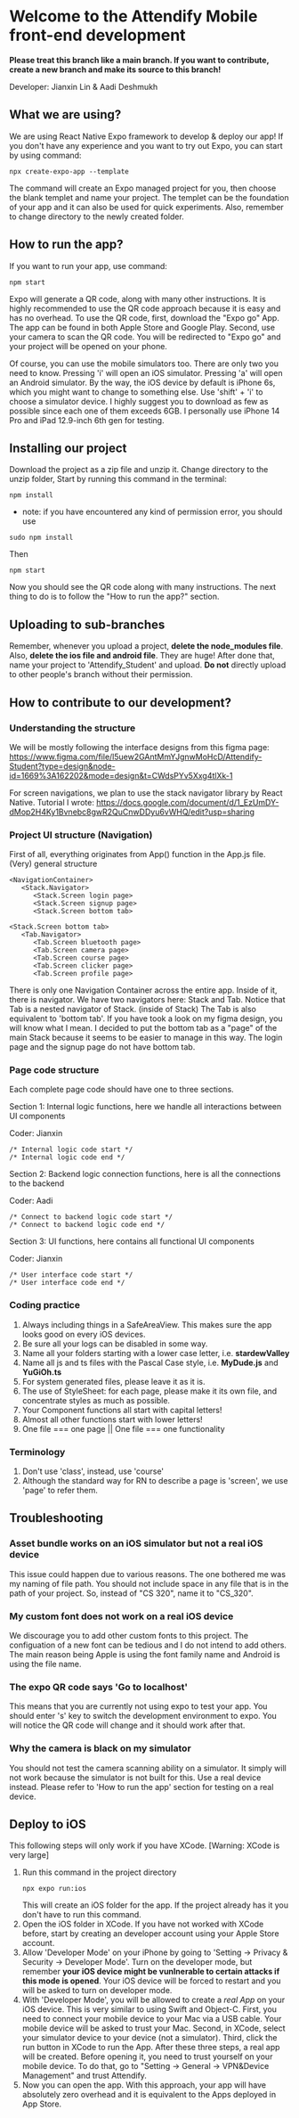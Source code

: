 # Welcome to the Attendify Mobile front-end development
**Please treat this branch like a main branch.
If you want to contribute, create a new branch and make
its source to this branch!**

Developer: Jianxin Lin & Aadi Deshmukh

## What we are using?
We are using React Native Expo framework to develop & deploy our app!
If you don't have any experience and you want to try out Expo, you can
start by using command:
```
npx create-expo-app --template
```
The command will create an Expo managed project for you, then choose 
the blank templet and name your project. The templet can be the
foundation of your app and it can also be used for quick experiments.
Also, remember to change directory to the newly created folder.

## How to run the app?
If you want to run your app, use command:
```
npm start
```
Expo will generate a QR code, along with many other instructions.
It is highly recommended to use the QR code approach because 
it is easy and has no overhead. To use the QR code, first, download
the "Expo go" App. The app can be found in both Apple Store and Google Play.
Second, use your camera to scan the QR code. You will be redirected to
"Expo go" and your project will be opened on your phone.

Of course, you can use the mobile simulators too. There are only two you need to know.
Pressing 'i' will open an iOS simulator. Pressing 'a' will open an Android simulator. 
By the way, the iOS device by default is iPhone 6s, which you might want to change
to something else. Use 'shift' + 'i' to choose a simulator device. I highly suggest
you to download as few as possible since each one of them exceeds 6GB. I personally 
use iPhone 14 Pro and iPad 12.9-inch 6th gen for testing.

## Installing our project
Download the project as a zip file and unzip it. Change directory to the unzip folder,
Start by running this command in the terminal:
```
npm install
```
* note: if you have encountered any kind of permission error, you should use
```
sudo npm install
```

Then
```
npm start
```
Now you should see the QR code along with many instructions. The next thing to do
is to follow the "How to run the app?" section.

## Uploading to sub-branches
Remember, whenever you upload a project, **delete the node_modules file**.
Also, **delete the ios file and android file**. They are huge!
After done that, name your project to 'Attendify_Student' and upload.
**Do not** directly upload to other people's branch without their permission.

## How to contribute to our development?
### Understanding the structure
We will be mostly following the interface designs from this figma page:
https://www.figma.com/file/l5uew2GAntMmYJgnwMoHcD/Attendify-Student?type=design&node-id=1669%3A162202&mode=design&t=CWdsPYv5Xxg4tlXk-1

For screen navigations, we plan to use the stack navigator library by React Native.
Tutorial I wrote:
https://docs.google.com/document/d/1_EzUmDY-dMop2H4Ky1Bvnebc8gwR2QuCnwDDyu6vWHQ/edit?usp=sharing

### Project UI structure (Navigation)
First of all, everything originates from App() function in the App.js file. 
(Very) general structure
```
<NavigationContainer>
   <Stack.Navigator>
      <Stack.Screen login page>
      <Stack.Screen signup page>
      <Stack.Screen bottom tab>

<Stack.Screen bottom tab>
   <Tab.Navigator>
      <Tab.Screen bluetooth page>
      <Tab.Screen camera page>
      <Tab.Screen course page>
      <Tab.Screen clicker page>
      <Tab.Screen profile page>
```
There is only one Navigation Container across the entire app.
Inside of it, there is navigator. We have two navigators here: Stack and Tab.
Notice that Tab is a nested navigator of Stack. (inside of Stack)
The Tab is also equivalent to 'bottom tab'. If you have took a look on my
figma design, you will know what I mean. I decided to put the bottom tab 
as a "page" of the main Stack because it seems to be easier to manage in
this way. The login page and the signup page do not have bottom tab. 

### Page code structure
Each complete page code should have one to three sections.

Section 1: Internal logic functions, here we handle all interactions between UI components

Coder: Jianxin
```
/* Internal logic code start */
/* Internal logic code end */
```

Section 2: Backend logic connection functions, here is all the connections to the backend

Coder: Aadi
```
/* Connect to backend logic code start */
/* Connect to backend logic code end */
```

Section 3: UI functions, here contains all functional UI components

Coder: Jianxin
```
/* User interface code start */
/* User interface code end */
```

### Coding practice
1. Always including things in a SafeAreaView. This makes sure the app looks good on
every iOS devices.
2. Be sure all your logs can be disabled in some way.
3. Name all your folders starting with a lower case letter, i.e. **stardewValley**
4. Name all js and ts files with the Pascal Case style, i.e. **MyDude.js** and **YuGiOh.ts**
5. For system generated files, please leave it as it is.
6. The use of StyleSheet: for each page, please make it its own file,
   and concentrate styles as much as possible.
7. Your Component functions all start with capital letters!
8. Almost all other functions start with lower letters!
9. One file === one page || One file === one functionality

### Terminology
1. Don't use 'class', instead, use 'course'
2. Although the standard way for RN to describe a page is 'screen', we use 'page' to refer them.

## Troubleshooting
### Asset bundle works on an iOS simulator but not a real iOS device
This issue could happen due to various reasons. The one bothered me was my naming
of file path. You should not include space in any file that is in the path of your
project. So, instead of "CS 320", name it to "CS_320".

### My custom font does not work on a real iOS device
We discourage you to add other custom fonts to this project.
The configuation of a new font can be tedious and I do not intend to add others.
The main reason being Apple is using the font family name and Android is using the file
name. 

### The expo QR code says 'Go to localhost'
This means that you are currently not using expo to test your app.
You should enter 's' key to switch the development environment to expo.
You will notice the QR code will change and it should work after that.

### Why the camera is black on my simulator
You should not test the camera scanning ability on a simulator.
It simply will not work because the simulator is not built for this.
Use a real device instead. Please refer to 'How to run the app' section
for testing on a real device.

## Deploy to iOS
This following steps will only work if you have XCode. 
[Warning: XCode is very large]
1. Run this command in the project directory
   ```
   npx expo run:ios
   ```
   This will create an iOS folder for the app. If the project already has it you
   don't have to run this command.
2. Open the iOS folder in XCode. If you have not worked with XCode before, start
   by creating an developer account using your Apple Store account.
3. Allow 'Developer Mode' on your iPhone by going to 'Setting -> Privacy & Security
   -> Developer Mode'. Turn on the developer mode, but remember **your iOS device
   might be vunlnerable to certain attacks if this mode is opened**. Your iOS device
   will be forced to restart and you will be asked to turn on developer mode.
4. With 'Developer Mode', you will be allowed to create a _real App_ on your iOS device.
   This is very similar to using Swift and Object-C. First, you need to connect your mobile
   device to your Mac via a USB cable. Your mobile device will be asked to trust your Mac.
   Second, in XCode, select your simulator device to your device (not a simulator).
   Third, click the run button in XCode to run the App. After these three steps, a real app
   will be created. Before opening it, you need to trust yourself on your mobile device.
   To do that, go to "Setting -> General -> VPN&Device Management" and trust Attendify.
5. Now you can open the app. With this approach, your app will have absolutely zero overhead
   and it is equivalent to the Apps deployed in App Store. 
   
